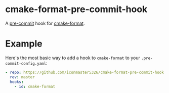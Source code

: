 # cmake-format-pre-commit-hook
A [pre-commit](https://pypi.org/project/pre-commit/) hook for [cmake-format](https://pypi.org/project/cmake-format/).

# Example

Here's the most basic way to add a hook to `cmake-format` to your `.pre-commit-config.yaml`:

```yaml
- repo: https://github.com/iconmaster5326/cmake-format-pre-commit-hook
  rev: master
  hooks:
    - id: cmake-format
```
